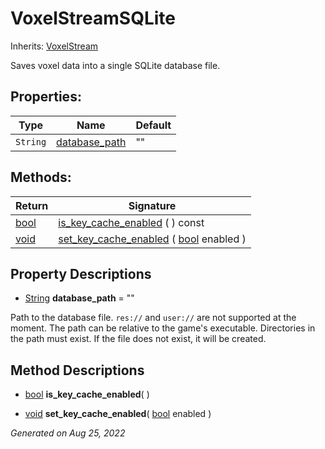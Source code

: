 # VoxelStreamSQLite

Inherits: [VoxelStream](VoxelStream.md)


Saves voxel data into a single SQLite database file.

## Properties: 


Type      | Name                               | Default 
--------- | ---------------------------------- | --------
`String`  | [database_path](#i_database_path)  | ""      
<p></p>

## Methods: 


Return                                                                  | Signature                                                                                                                             
----------------------------------------------------------------------- | --------------------------------------------------------------------------------------------------------------------------------------
[bool](https://docs.godotengine.org/en/stable/classes/class_bool.html)  | [is_key_cache_enabled](#i_is_key_cache_enabled) ( ) const                                                                             
[void](#)                                                               | [set_key_cache_enabled](#i_set_key_cache_enabled) ( [bool](https://docs.godotengine.org/en/stable/classes/class_bool.html) enabled )  
<p></p>

## Property Descriptions

- [String](https://docs.godotengine.org/en/stable/classes/class_string.html)<span id="i_database_path"></span> **database_path** = ""

Path to the database file. `res://` and `user://` are not supported at the moment. The path can be relative to the game's executable. Directories in the path must exist. If the file does not exist, it will be created.

## Method Descriptions

- [bool](https://docs.godotengine.org/en/stable/classes/class_bool.html)<span id="i_is_key_cache_enabled"></span> **is_key_cache_enabled**( ) 


- [void](#)<span id="i_set_key_cache_enabled"></span> **set_key_cache_enabled**( [bool](https://docs.godotengine.org/en/stable/classes/class_bool.html) enabled ) 


_Generated on Aug 25, 2022_
